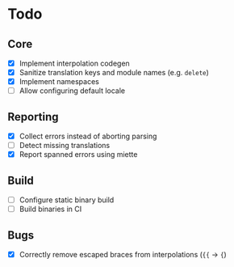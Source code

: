 # Todo

## Core

- [x] Implement interpolation codegen
- [x] Sanitize translation keys and module names (e.g. `delete`)
- [x] Implement namespaces
- [ ] Allow configuring default locale

## Reporting

- [x] Collect errors instead of aborting parsing
- [ ] Detect missing translations
- [x] Report spanned errors using miette

## Build

- [ ] Configure static binary build
- [ ] Build binaries in CI

## Bugs

- [x] Correctly remove escaped braces from interpolations (`{{` -> `{`)
